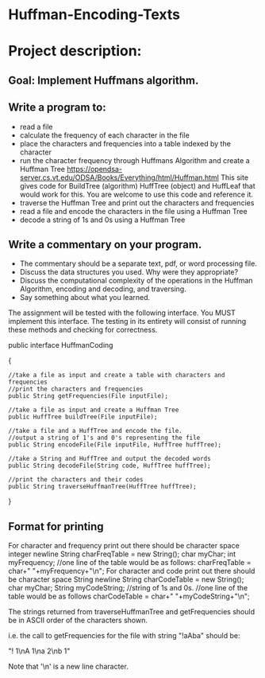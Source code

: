 # Huffman-Encoding-Texts

# Project description:


## Goal: Implement Huffmans algorithm.

## Write a program to:
- read a file
- calculate the frequency of each character in the file
- place the characters and frequencies into a table indexed by the character
- run the character frequency through Huffmans Algorithm and create a Huffman Tree
    https://opendsa-server.cs.vt.edu/ODSA/Books/Everything/html/Huffman.html
    This site gives code for BuildTree (algorithm) HuffTree (object) and HuffLeaf that would work for this.
    You are welcome to use this code and reference it.
- traverse the Huffman Tree and print out the characters and frequencies
- read a file and encode the characters in the file using a Huffman Tree
- decode a string of 1s and 0s using a Huffman Tree

## Write a commentary on your program.
* The commentary should be a separate text, pdf, or word processing file.
* Discuss the data structures you used.  Why were they appropriate?
* Discuss the computational complexity of the operations in the Huffman Algorithm, encoding and decoding, and traversing.
* Say something about what you learned.

The assignment will be tested with the following interface.  You MUST implement this interface. The testing in its entirety will consist of running these methods and checking for correctness.

public interface HuffmanCoding

{

    //take a file as input and create a table with characters and frequencies
    //print the characters and frequencies
    public String getFrequencies(File inputFile);

    //take a file as input and create a Huffman Tree
    public HuffTree buildTree(File inputFile);
    
    //take a file and a HuffTree and encode the file.  
    //output a string of 1's and 0's representing the file
    public String encodeFile(File inputFile, HuffTree huffTree);

    //take a String and HuffTree and output the decoded words
    public String decodeFile(String code, HuffTree huffTree);

    //print the characters and their codes
    public String traverseHuffmanTree(HuffTree huffTree);
}

 

## Format for printing
For character and frequency print out there should be
character space integer newline
String charFreqTable = new String();
char myChar;
int myFrequency;
//one line of the table would be as follows:
charFreqTable = char+" "+myFrequency+"\n";
For character and code print out there should be
character space String newline
String charCodeTable = new String();
char myChar;
String myCodeString;  //string of 1s and 0s.
//one line of the table would be as follows
charCodeTable = char+" "+myCodeString+"\n";

The strings returned from traverseHuffmanTree and getFrequencies should be in ASCII order of the characters shown.

i.e. the call to getFrequencies for the file with string "!aAba" should be:

"! 1\nA 1\na 2\nb 1"

Note that '\n' is a new line character.
